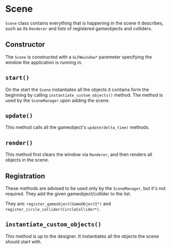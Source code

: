 # Scene

`Scene` class contains everything that is happening in the scene it describes, such as its `Renderer` and lists of registered gameobjects and colliders.

## Constructor

The `Scene` is constructed with a `GLFWwindow*` paremeter specifying the window the application is running in.

## `start()`

On the start the `Scene` instantiates all the objects it contains form the beginning by calling `instantiate_custom_objects()` method. The method is used by the `SceneManager` upon adding the scene.

## `update()`

This method calls all the gameobject's `update(delta_time)` methods.

## `render()`

This method first clears the window via `Renderer`, and then renders all objects in the scene.


## Registration

These methods are advised to be used only by the `SceneManager`, but it's not required. They add the given gameobject/collider to the list.

They are: `register_gameobject(GameObjectI*)` and `register_circle_collider(CircleCollider*)`.

## `instantiate_custom_objects()`

This method is up to the designer. It instantiates all the objects the scene should start with.